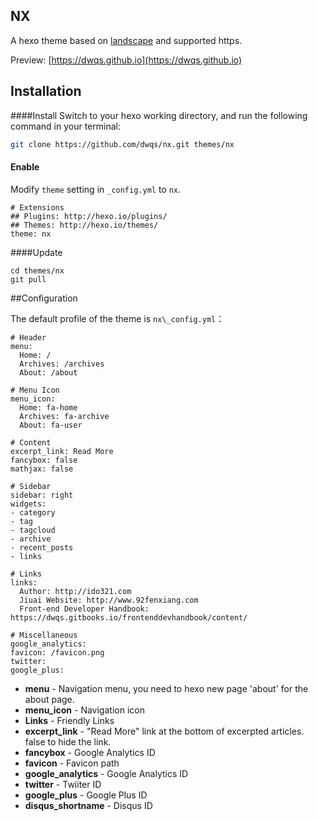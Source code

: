 ## NX

A hexo theme based on [landscape](https://github.com/hexojs/hexo-theme-landscape/) and supported https.

Preview: [https://dwqs.github.io](https://dwqs.github.io)
## Installation
####Install
Switch to your hexo working directory, and run the following command in your terminal:

```bash
git clone https://github.com/dwqs/nx.git themes/nx
```

#### Enable

Modify `theme` setting in `_config.yml` to `nx`.

```
# Extensions
## Plugins: http://hexo.io/plugins/
## Themes: http://hexo.io/themes/
theme: nx
```
####Update
```
cd themes/nx
git pull
```

##Configuration

The default profile of the theme is `nx\_config.yml`：

```
# Header
menu:
  Home: /
  Archives: /archives
  About: /about

# Menu Icon
menu_icon:
  Home: fa-home
  Archives: fa-archive
  About: fa-user

# Content
excerpt_link: Read More
fancybox: false
mathjax: false

# Sidebar
sidebar: right
widgets:
- category
- tag
- tagcloud
- archive
- recent_posts
- links

# Links
links:
  Author: http://ido321.com
  Jiuai Website: http://www.92fenxiang.com
  Front-end Developer Handbook: https://dwqs.gitbooks.io/frontenddevhandbook/content/

# Miscellaneous
google_analytics:
favicon: /favicon.png
twitter:
google_plus:
```

* **menu** - Navigation menu, you need to hexo new page 'about' for the about page.
* **menu_icon** - Navigation icon
* **Links** - Friendly Links
* **excerpt_link** - "Read More" link at the bottom of excerpted articles. false to hide the link.
* **fancybox** - Google Analytics ID
* **favicon** - Favicon path
* **google_analytics** - Google Analytics ID
* **twitter** - Twiiter ID
* **google_plus** - Google Plus ID
* **disqus_shortname** - Disqus ID